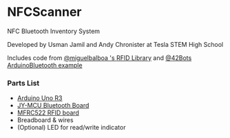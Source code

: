 <h1>NFCScanner</h1>
<p>NFC Bluetooth Inventory System</p>
<p>Developed by Usman Jamil and Andy Chronister at Tesla STEM High School</p>
<p>Includes code from <a href="https://github.com/miguelbalboa"> @miguelbalboa 's </a> <a href="https://github.com/miguelbalboa/rfid">RFID Library</a> and <a href="https://github.com/42Bots">@42Bots <a/><a href="https://github.com/42Bots/ArduinoBluetooth/blob/master/BluetoothBlink">ArduinoBluetooth example</a></p> 
<h3>Parts List</h3>
<p>
  <ul>
    <li><a href="http://arduino.cc/en/main/arduinoBoardUno">Arduino Uno R3</a></li>
    <li><a href="http://reprap.org/wiki/Jy-mcu">JY-MCU Bluetooth Board</a></li>
    <li><a href="http://www.nxp.com/documents/data_sheet/MFRC522.pdf">MFRC522 RFID board</a></li>
    <li>Breadboard & wires</li>
    <li>(Optional) LED for read/write indicator</li>
  </ul>
</p>
